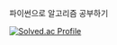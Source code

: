 파이썬으로 알고리즘 공부하기



[![Solved.ac Profile](http://mazassumnida.wtf/api/v2/generate_badge?boj=eric010506)](https://solved.ac/이름/)
